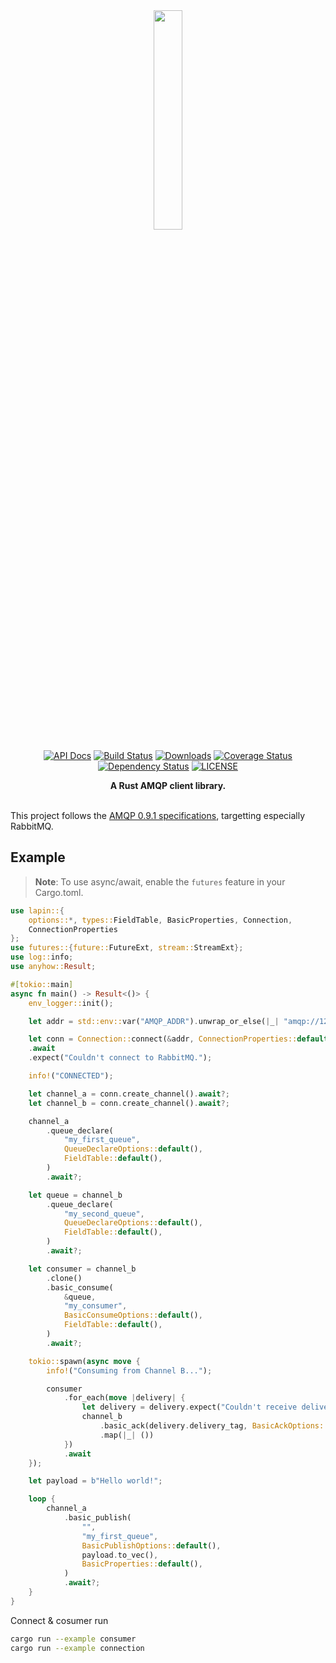 <div align="center">
<img src="logo.jpg" width="30%"></img>

[![API Docs](https://docs.rs/lapin/badge.svg)](https://docs.rs/lapin)
[![Build Status](https://travis-ci.org/sozu-proxy/lapin.svg?branch=master)](https://travis-ci.org/sozu-proxy/lapin)
[![Downloads](https://img.shields.io/crates/d/lapin.svg)](https://crates.io/crates/lapin)
[![Coverage Status](https://coveralls.io/repos/github/sozu-proxy/lapin/badge.svg?branch=master)](https://coveralls.io/github/sozu-proxy/lapin?branch=master)
[![Dependency Status](https://deps.rs/repo/github/sozu-proxy/lapin/status.svg)](https://deps.rs/repo/github/sozu-proxy/lapin)
[![LICENSE](https://img.shields.io/badge/license-MIT-blue.svg)](LICENSE)

 <strong>
   A Rust AMQP client library.
 </strong>

</div>

<br />

This project follows the [AMQP 0.9.1 specifications](https://www.rabbitmq.com/resources/specs/amqp0-9-1.pdf), targetting especially RabbitMQ.

## Example

> **Note**: To use async/await, enable the `futures` feature in your Cargo.toml.

```rust
use lapin::{
    options::*, types::FieldTable, BasicProperties, Connection,
    ConnectionProperties
};
use futures::{future::FutureExt, stream::StreamExt};
use log::info;
use anyhow::Result;

#[tokio::main]
async fn main() -> Result<()> {
    env_logger::init();

    let addr = std::env::var("AMQP_ADDR").unwrap_or_else(|_| "amqp://127.0.0.1:5672/%2f".into());

    let conn = Connection::connect(&addr, ConnectionProperties::default())
	.await
	.expect("Couldn't connect to RabbitMQ.");

    info!("CONNECTED");

    let channel_a = conn.create_channel().await?;
    let channel_b = conn.create_channel().await?;

    channel_a
        .queue_declare(
            "my_first_queue",
            QueueDeclareOptions::default(),
            FieldTable::default(),
        )
        .await?;

    let queue = channel_b
        .queue_declare(
            "my_second_queue",
            QueueDeclareOptions::default(),
            FieldTable::default(),
        )
        .await?;

    let consumer = channel_b
        .clone()
        .basic_consume(
            &queue,
            "my_consumer",
            BasicConsumeOptions::default(),
            FieldTable::default(),
        )
        .await?;

    tokio::spawn(async move {
        info!("Consuming from Channel B...");

        consumer
            .for_each(move |delivery| {
                let delivery = delivery.expect("Couldn't receive delivery from RabbitMQ.");
                channel_b
                    .basic_ack(delivery.delivery_tag, BasicAckOptions::default())
                    .map(|_| ())
            })
            .await
    });

    let payload = b"Hello world!";

    loop {
        channel_a
            .basic_publish(
                "",
                "my_first_queue",
                BasicPublishOptions::default(),
                payload.to_vec(),
                BasicProperties::default(),
            )
            .await?;
    }
}
```
Connect & cosumer run

```bash
cargo run --example consumer
cargo run --example connection
```
